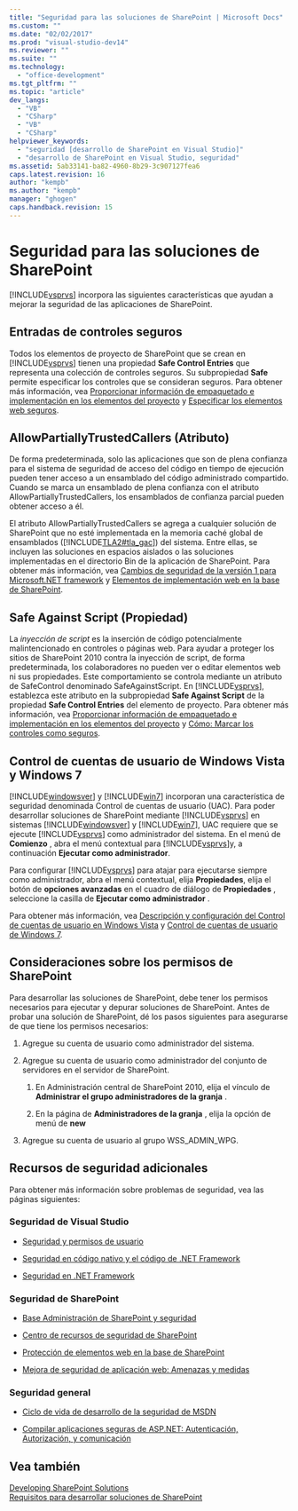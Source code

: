 ```yaml
---
title: "Seguridad para las soluciones de SharePoint | Microsoft Docs"
ms.custom: ""
ms.date: "02/02/2017"
ms.prod: "visual-studio-dev14"
ms.reviewer: ""
ms.suite: ""
ms.technology: 
  - "office-development"
ms.tgt_pltfrm: ""
ms.topic: "article"
dev_langs: 
  - "VB"
  - "CSharp"
  - "VB"
  - "CSharp"
helpviewer_keywords: 
  - "seguridad [desarrollo de SharePoint en Visual Studio]"
  - "desarrollo de SharePoint en Visual Studio, seguridad"
ms.assetid: 5ab33141-ba82-4960-8b29-3c907127fea6
caps.latest.revision: 16
author: "kempb"
ms.author: "kempb"
manager: "ghogen"
caps.handback.revision: 15
---
```

# Seguridad para las soluciones de SharePoint
  [!INCLUDE[vsprvs](../sharepoint/includes/vsprvs-md.md)] incorpora las siguientes características que ayudan a mejorar la seguridad de las aplicaciones de SharePoint.  
  
## Entradas de controles seguros  
 Todos los elementos de proyecto de SharePoint que se crean en [!INCLUDE[vsprvs](../sharepoint/includes/vsprvs-md.md)] tienen una propiedad **Safe Control Entries** que representa una colección de controles seguros.  Su subpropiedad **Safe** permite especificar los controles que se consideran seguros.  Para obtener más información, vea [Proporcionar información de empaquetado e implementación en los elementos del proyecto](../sharepoint/providing-packaging-and-deployment-information-in-project-items.md) y [Especificar los elementos web seguros](http://go.microsoft.com/fwlink/?LinkId=177521).  
  
## AllowPartiallyTrustedCallers \(Atributo\)  
 De forma predeterminada, solo las aplicaciones que son de plena confianza para el sistema de seguridad de acceso del código en tiempo de ejecución pueden tener acceso a un ensamblado del código administrado compartido.  Cuando se marca un ensamblado de plena confianza con el atributo AllowPartiallyTrustedCallers, los ensamblados de confianza parcial pueden obtener acceso a él.  
  
 El atributo AllowPartiallyTrustedCallers se agrega a cualquier solución de SharePoint que no esté implementada en la memoria caché global de ensamblados \([!INCLUDE[TLA2#tla_gac](../sharepoint/includes/tla2sharptla-gac-md.md)]\) del sistema.  Entre ellas, se incluyen las soluciones en espacios aislados o las soluciones implementadas en el directorio Bin de la aplicación de SharePoint.  Para obtener más información, vea [Cambios de seguridad de la versión 1 para Microsoft.NET framework](http://go.microsoft.com/fwlink/?LinkId=177515) y [Elementos de implementación web en la base de SharePoint](http://go.microsoft.com/fwlink/?LinkId=177509).  
  
## Safe Against Script \(Propiedad\)  
 La *inyección de script* es la inserción de código potencialmente malintencionado en controles o páginas web.  Para ayudar a proteger los sitios de SharePoint 2010 contra la inyección de script, de forma predeterminada, los colaboradores no pueden ver o editar elementos web ni sus propiedades.  Este comportamiento se controla mediante un atributo de SafeControl denominado SafeAgainstScript.  En [!INCLUDE[vsprvs](../sharepoint/includes/vsprvs-md.md)], establezca este atributo en la subpropiedad **Safe Against Script** de la propiedad **Safe Control Entries** del elemento de proyecto.  Para obtener más información, vea [Proporcionar información de empaquetado e implementación en los elementos del proyecto](../sharepoint/providing-packaging-and-deployment-information-in-project-items.md) y [Cómo: Marcar los controles como seguros](../sharepoint/how-to-mark-controls-as-safe-controls.md).  
  
## Control de cuentas de usuario de Windows Vista y Windows 7  
 [!INCLUDE[windowsver](../sharepoint/includes/windowsver-md.md)] y [!INCLUDE[win7](../sharepoint/includes/win7-md.md)] incorporan una característica de seguridad denominada Control de cuentas de usuario \(UAC\).  Para poder desarrollar soluciones de SharePoint mediante [!INCLUDE[vsprvs](../sharepoint/includes/vsprvs-md.md)] en sistemas [!INCLUDE[windowsver](../sharepoint/includes/windowsver-md.md)] y [!INCLUDE[win7](../sharepoint/includes/win7-md.md)], UAC requiere que se ejecute [!INCLUDE[vsprvs](../sharepoint/includes/vsprvs-md.md)] como administrador del sistema.  En el menú de **Comienzo** , abra el menú contextual para [!INCLUDE[vsprvs](../sharepoint/includes/vsprvs-md.md)]y, a continuación **Ejecutar como administrador**.  
  
 Para configurar [!INCLUDE[vsprvs](../sharepoint/includes/vsprvs-md.md)] para atajar para ejecutarse siempre como administrador, abra el menú contextual, elija **Propiedades**, elija el botón de **opciones avanzadas** en el cuadro de diálogo de **Propiedades** , seleccione la casilla de **Ejecutar como administrador** .  
  
 Para obtener más información, vea [Descripción y configuración del Control de cuentas de usuario en Windows Vista](http://go.microsoft.com/fwlink/?LinkID=156476) y [Control de cuentas de usuario de Windows 7](http://go.microsoft.com/fwlink/?LinkId=177523).  
  
## Consideraciones sobre los permisos de SharePoint  
 Para desarrollar las soluciones de SharePoint, debe tener los permisos necesarios para ejecutar y depurar soluciones de SharePoint.  Antes de probar una solución de SharePoint, dé los pasos siguientes para asegurarse de que tiene los permisos necesarios:  
  
1.  Agregue su cuenta de usuario como administrador del sistema.  
  
2.  Agregue su cuenta de usuario como administrador del conjunto de servidores en el servidor de SharePoint.  
  
    1.  En Administración central de SharePoint 2010, elija el vínculo de **Administrar el grupo administradores de la granja** .  
  
    2.  En la página de **Administradores de la granja** , elija la opción de menú de **new**  
  
3.  Agregue su cuenta de usuario al grupo WSS\_ADMIN\_WPG.  
  
## Recursos de seguridad adicionales  
 Para obtener más información sobre problemas de seguridad, vea las páginas siguientes:  
  
### Seguridad de Visual Studio  
  
-   [Seguridad y permisos de usuario](http://go.microsoft.com/fwlink/?LinkId=177503)  
  
-   [Seguridad en código nativo y el código de .NET Framework](http://go.microsoft.com/fwlink/?LinkId=177504)  
  
-   [Seguridad en .NET Framework](http://go.microsoft.com/fwlink/?LinkId=177502)  
  
### Seguridad de SharePoint  
  
-   [Base Administración de SharePoint y seguridad](http://go.microsoft.com/fwlink/?LinkId=177501)  
  
-   [Centro de recursos de seguridad de SharePoint](http://go.microsoft.com/fwlink/?LinkId=177498)  
  
-   [Protección de elementos web en la base de SharePoint](http://go.microsoft.com/fwlink/?LinkId=177511)  
  
-   [Mejora de seguridad de aplicación web: Amenazas y medidas](http://go.microsoft.com/fwlink/?LinkID=140080)  
  
### Seguridad general  
  
-   [Ciclo de vida de desarrollo de la seguridad de MSDN](http://go.microsoft.com/fwlink/?LinkID=147149)  
  
-   [Compilar aplicaciones seguras de ASP.NET: Autenticación, Autorización, y comunicación](http://go.microsoft.com/fwlink/?LinkId=177494)  
  
## Vea también  
 [Developing SharePoint Solutions](../sharepoint/developing-sharepoint-solutions.md)   
 [Requisitos para desarrollar soluciones de SharePoint](../sharepoint/requirements-for-developing-sharepoint-solutions.md)  
  
  